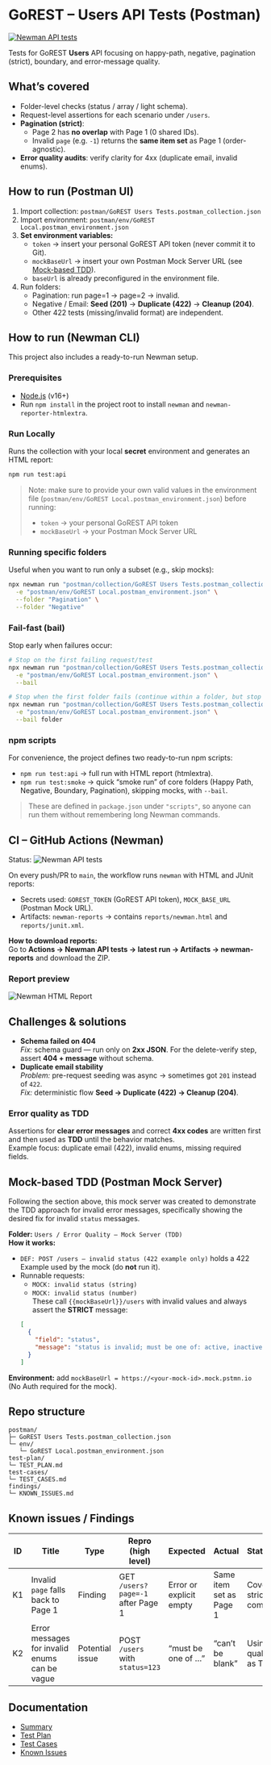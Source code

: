 # GoREST – Users API Tests (Postman)

[![Newman API tests](https://github.com/yoavmosco/gorest-users-tests/actions/workflows/newman.yml/badge.svg)](https://github.com/yoavmosco/gorest-users-tests/actions/workflows/newman.yml)

Tests for GoREST **Users** API focusing on happy-path, negative, pagination (strict), boundary, and error-message quality.

## What’s covered
- Folder-level checks (status / array / light schema).
- Request-level assertions for each scenario under `/users`.
- **Pagination (strict)**:
  - Page 2 has **no overlap** with Page 1 (0 shared IDs).
  - Invalid `page` (e.g. `-1`) returns the **same item set** as Page 1 (order-agnostic).
- **Error quality audits**: verify clarity for 4xx (duplicate email, invalid enums).

## How to run (Postman UI)
1. Import collection: `postman/GoREST Users Tests.postman_collection.json`
2. Import environment: `postman/env/GoREST Local.postman_environment.json`
3. **Set environment variables:**
   - `token` → insert your personal GoREST API token (never commit it to Git).
   - `mockBaseUrl` → insert your own Postman Mock Server URL (see [Mock-based TDD](#mock-based-tdd-postman-mock-server)).
   - `baseUrl` is already preconfigured in the environment file.
4. Run folders:
   - Pagination: run page=1 → page=2 → invalid.
   - Negative / Email: **Seed (201)** → **Duplicate (422)** → **Cleanup (204)**.
   - Other 422 tests (missing/invalid format) are independent.

## How to run (Newman CLI)
This project also includes a ready-to-run Newman setup.

### Prerequisites
- [Node.js](https://nodejs.org/) (v16+)
- Run `npm install` in the project root to install `newman` and `newman-reporter-htmlextra`.

### Run Locally
Runs the collection with your local **secret** environment and generates an HTML report:

```bash
npm run test:api
```
> Note: make sure to provide your own valid values in the environment file (`postman/env/GoREST Local.postman_environment.json`) before running:
> - `token` → your personal GoREST API token
> - `mockBaseUrl` → your Postman Mock Server URL

### Running specific folders
Useful when you want to run only a subset (e.g., skip mocks):
```bash
npx newman run "postman/collection/GoREST Users Tests.postman_collection.json" \
  -e "postman/env/GoREST Local.postman_environment.json" \
  --folder "Pagination" \
  --folder "Negative"
```

### Fail-fast (bail)  
Stop early when failures occur:

```bash
# Stop on the first failing request/test
npx newman run "postman/collection/GoREST Users Tests.postman_collection.json" \
  -e "postman/env/GoREST Local.postman_environment.json" \
  --bail
```

```bash
# Stop when the first folder fails (continue within a folder, but stop when a folder overall fails)
npx newman run "postman/collection/GoREST Users Tests.postman_collection.json" \
  -e "postman/env/GoREST Local.postman_environment.json" \
  --bail folder
```

### npm scripts
For convenience, the project defines two ready-to-run npm scripts:

- `npm run test:api` → full run with HTML report (htmlextra).
- `npm run test:smoke` → quick “smoke run” of core folders (Happy Path, Negative, Boundary, Pagination), skipping mocks, with `--bail`.

> These are defined in `package.json` under `"scripts"`, so anyone can run them without remembering long Newman commands.

## CI – GitHub Actions (Newman)
Status: ![Newman API tests](https://github.com/yoavmosco/gorest-users-tests/actions/workflows/newman.yml/badge.svg)

On every push/PR to `main`, the workflow runs `newman` with HTML and JUnit reports:
- Secrets used: `GOREST_TOKEN` (GoREST API token), `MOCK_BASE_URL` (Postman Mock URL).
- Artifacts: `newman-reports` → contains `reports/newman.html` and `reports/junit.xml`.

**How to download reports:**  
Go to **Actions → Newman API tests → latest run → Artifacts → newman-reports** and download the ZIP.

### Report preview
![Newman HTML Report](docs/newman-report.png)

## Challenges & solutions
- **Schema failed on 404**  
  *Fix:* schema guard — run only on **2xx JSON**. For the delete-verify step, assert **404 + message** without schema.
- **Duplicate email stability**  
  *Problem:* pre-request seeding was async → sometimes got `201` instead of `422`.  
  *Fix:* deterministic flow **Seed → Duplicate (422) → Cleanup (204)**.

### Error quality as TDD
Assertions for **clear error messages** and correct **4xx codes** are written first and then used as **TDD** until the behavior matches.  
Example focus: duplicate email (422), invalid enums, missing required fields.

## Mock-based TDD (Postman Mock Server)
Following the section above, this mock server was created to demonstrate the TDD approach for invalid error messages, specifically showing the desired fix for invalid `status` messages.

**Folder:** `Users / Error Quality – Mock Server (TDD)`  
**How it works:**
- `DEF: POST /users — invalid status (422 example only)` holds a 422 Example used by the mock (do **not** run it).  
- Runnable requests:  
  - `MOCK: invalid status (string)`  
  - `MOCK: invalid status (number)`  
  These call `{{mockBaseUrl}}/users` with invalid values and always assert the **STRICT** message:  
  ```json
  [
    {
      "field": "status",
      "message": "status is invalid; must be one of: active, inactive"
    }
  ]

**Environment:** add `mockBaseUrl = https://<your-mock-id>.mock.pstmn.io` (No Auth required for the mock).

## Repo structure
```
postman/
├─ GoREST Users Tests.postman_collection.json
└─ env/
   └─ GoREST Local.postman_environment.json
test-plan/
└─ TEST_PLAN.md
test-cases/
└─ TEST_CASES.md
findings/
└─ KNOWN_ISSUES.md
```

## Known issues / Findings
| ID  | Title                                | Type            | Repro (high level)                 | Expected               | Actual                 | Status/Notes                        |
|-----|--------------------------------------|-----------------|-----------------------------------|------------------------|------------------------|------------------------------------- |
| K1  | Invalid `page` falls back to Page 1  | Finding         | GET `/users?page=-1` after Page 1 | Error or explicit empty | Same item set as Page 1 | Covered by strict compare test      |
| K2  | Error messages for invalid enums can be vague | Potential issue | POST `/users` with `status=123` | “must be one of …”     | “can’t be blank”       | Using error-quality tests as TDD    |

## Documentation
- [Summary](SUMMARY.md)
- [Test Plan](test-plan/TEST_PLAN.md)
- [Test Cases](test-cases/TEST_CASES.md)
- [Known Issues](findings/KNOWN_ISSUES.md)
